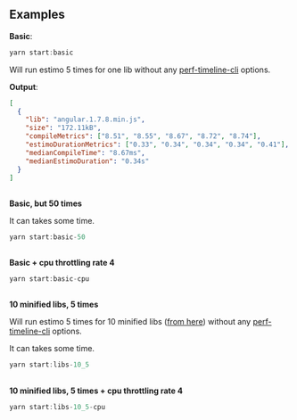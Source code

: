 ## Examples

**Basic**:

```js
yarn start:basic
```

Will run estimo 5 times for one lib without any [perf-timeline-cli](https://github.com/CondeNast/perf-timeline-cli) options.

**Output**:

```json
[
  {
    "lib": "angular.1.7.8.min.js",
    "size": "172.11kB",
    "compileMetrics": ["8.51", "8.55", "8.67", "8.72", "8.74"],
    "estimoDurationMetrics": ["0.33", "0.34", "0.34", "0.34", "0.41"],
    "medianCompileTime": "8.67ms",
    "medianEstimoDuration": "0.34s"
  }
]
```

##

**Basic, but 50 times**

It can takes some time.

```js
yarn start:basic-50
```

##

**Basic + cpu throttling rate 4**

```js
yarn start:basic-cpu
```

##

**10 minified libs, 5 times**

Will run estimo 5 times for 10 minified libs ([from here](./libs/.gitkeep)) without any [perf-timeline-cli](https://github.com/CondeNast/perf-timeline-cli) options.

It can takes some time.

```js
yarn start:libs-10_5
```

##

**10 minified libs, 5 times + cpu throttling rate 4**

```js
yarn start:libs-10_5-cpu
```

